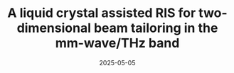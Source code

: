 ---
title: "A liquid crystal assisted RIS for two-dimensional beam tailoring in the mm-wave/THz band"
date: 2025-05-05
authors: ["A. Andreone", "M. Castriota", "A. Ferraro", "V. Galdi", "M. Giocondo", "M. F. Kashif", "Z. Mazaheri", "F. P. Monaco", "G. P. Papari", "R. Parente", "J. Yaseen", "D. Riccio"]
publication_types: ['paper-conference']
abstract: ""
featured: false
publication: "*PhotonIcs and Electromagnetics Research Symposium (PIERS)*"
---